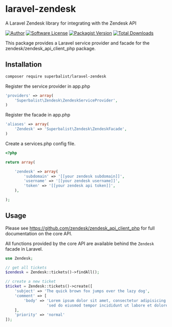 # laravel-zendesk

A Laravel Zendesk library for integrating with the Zendesk API

[![Author](http://img.shields.io/badge/author-@superbalist-blue.svg?style=flat-square)](https://twitter.com/superbalist)
[![Software License](https://img.shields.io/badge/license-MIT-brightgreen.svg?style=flat-square)](LICENSE)
[![Packagist Version](https://img.shields.io/packagist/v/superbalist/laravel-zendesk.svg?style=flat-square)](https://packagist.org/packages/superbalist/laravel-zendesk)
[![Total Downloads](https://img.shields.io/packagist/dt/superbalist/laravel-zendesk.svg?style=flat-square)](https://packagist.org/packages/superbalist/laravel-zendesk)

This package provides a Laravel service provider and facade for the zendesk/zendesk_api_client_php package.

## Installation

```bash
composer require superbalist/laravel-zendesk
```

Register the service provider in app.php
```php
'providers' => array(
    'Superbalist\Zendesk\ZendeskServiceProvider',
)
```

Register the facade in app.php
```php
'aliases' => array(
    'Zendesk' => 'Superbalist\Zendesk\ZendeskFacade',
)
```

Create a services.php config file.
```php
<?php

return array(

    'zendesk' => array(
        'subdomain' => '[[your zendesk subdomain]]',
        'username' => '[[your zendesk username]]',
        'token' => '[[your zendesk api token]]',
    ),

);
```

## Usage

Please see https://github.com/zendesk/zendesk_api_client_php for full documentation on the core API.

All functions provided by the core API are available behind the `Zendesk` facade in Laravel.

```php
use Zendesk;

// get all tickets
$zendesk = Zendesk::tickets()->findAll();

// create a new ticket
$ticket = Zendesk::tickets()->create([
    'subject' => 'The quick brown fox jumps over the lazy dog',
    'comment' => [
        'body' => 'Lorem ipsum dolor sit amet, consectetur adipisicing elit, ' .
                  'sed do eiusmod tempor incididunt ut labore et dolore magna aliqua.'
    ],
    'priority' => 'normal'
]);
```